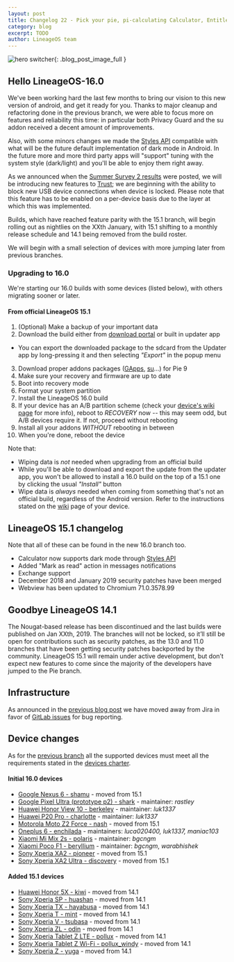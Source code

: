 ```yaml
---
layout: post
title: Changelog 22 - Pick your pie, pi-calculating Calculator, Entitled Email
category: blog
excerpt: TODO
author: LineageOS team
---
```


![hero switcher]({{site.baseurl}}/images/2019-01-30/hero.png){: .blog_post_image_full }

## Hello LineageOS-16.0

We've been working hard the last few months to bring our vision to this new version of android, and get it ready for you.
Thanks to major cleanup and refactoring done in the previous branch, we were
able to focus more on features and reliability this time: in particular both Privacy Guard
and the su addon received a decent amount of improvements.

Also, with some minors changes we made the [Styles API](https://wiki.lineageos.org/sdk/api/styles.html)
compatible with what will be the future default implementation of dark mode in Android. In the future
more and more third party apps will "support" tuning with the system style (dark/light) and you'll be able
to enjoy them right away.

As we announced when the [Summer Survey 2 results]({{site.baseurl}}/Summer-Survey-2-Results/) were posted, we will
be introducing new  features to [Trust]({{site.baseurl}}/Trust-me/); we are beginning with the ability to block new USB
device connections when device is locked. Please note that this feature has to be enabled on a per-device basis due to the
layer at which this was implemented.

Builds, which have reached feature parity with the 15.1 branch, will begin rolling out as nightlies on the XXth January,
with 15.1 shifting to a monthly release schedule and 14.1 being removed from the build roster.

We will begin with a small selection of devices with more jumping later from previous branches.

### Upgrading to 16.0

We're starting our 16.0 builds with some devices (listed below), with others migrating sooner or later.

#### From official LineageOS 15.1

 1. (Optional) Make a backup of your important data
 2. Download the build either from [download portal](https://download.lineageos.org) or built in updater app
   * You can export the downloaded package to the sdcard from the Updater app by long-pressing it and then selecting _"Export"_ in the popup menu
 3. Download proper addons packages ([GApps](https://wiki.lineageos.org/gapps.html), [su](https://download.lineageos.org/extras)...) for Pie 9
 4. Make sure your recovery and firmware are up to date
 5. Boot into recovery mode
 6. Format your system partition
 7. Install the LineageOS 16.0 build
 8. If your device has an A/B partition scheme (check your [device's wiki page](https://wiki.lineageos.org/devices/) for more info), reboot to _RECOVERY_ now -- this may seem odd, but A/B devices require it. If not, proceed without rebooting
 9. Install all your addons _WITHOUT_ rebooting in between
 10. When you're done, reboot the device

Note that:

 * Wiping data is _not_ needed when upgrading from an official build
 * While you'll be able to download and export the update from the updater app, you won't be allowed to install a 16.0 build on the top of a 15.1 one by clicking the usual _"Install"_ button
 * Wipe data is _always_ needed when coming from something that's not an official build, regardless of the Android version. Refer to the instructions stated on the [wiki](https://wiki.lineageos.org/devices) page of your device.

## LineageOS 15.1 changelog

Note that all of these can be found in the new 16.0 branch too.

* Calculator now supports dark mode through [Styles API](https://wiki.lineageos.org/sdk/api/styles.html)
* Added "Mark as read" action in messages notifications
* Exchange support
* December 2018 and January 2019 security patches have been merged
* Webview has been updated to Chromium 71.0.3578.99

## Goodbye LineageOS 14.1

The Nougat-based release has been discontinued and the last builds were published on Jan XXth, 2019.
The branches will not be locked, so it’ll still be open for contributions such as security patches,
as the 13.0 and 11.0 branches that have been getting security patches backported by the community.
LineageOS 15.1 will remain under active development, but don’t expect new features to come since the
majority of the developers have jumped to the Pie branch.

## Infrastructure

As announced in the [previous blog post]({{site.baseurl}}/Changelog-21/) we have moved away from Jira in favor of
[GitLab issues](https://gitlab.com/LineageOS/issues) for bug reporting.

## Device changes

As for the [previous branch]({{site.baseurl}}/Changelog-16/) all the supported devices must meet all the
requirements stated in the [devices charter](https://github.com/LineageOS/charter/blob/master/device-support-requirements.md).


#### Initial 16.0 devices

* [Google Nexus 6 - shamu](https://wiki.lineageos.org/devices/shamu) - moved from 15.1
* [Google Pixel Ultra (prototype p2) - shark](http://bit.ly/lineage4sharks) - maintainer: _rastley_
* [Huawei Honor View 10 - berkeley](https://wiki.lineageos.org/devices/berkeley) - maintainer: _luk1337_
* [Huawei P20 Pro - charlotte](https://wiki.lineageos.org/devices/charlotte) - maintainer: _luk1337_
* [Motorola Moto Z2 Force - nash](https://wiki.lineageos.org/devices/nash) - moved from 15.1
* [Oneplus 6 - enchilada](https://wiki.lineageos.org/devices/enchilada) - maintainers: _luca020400, luk1337, maniac103_
* [Xiaomi Mi Mix 2s - polaris](https://wiki.lineageos.org/devices/polaris) - maintainer: _bgcngm_
* [Xiaomi Poco F1 - beryllium](https://wiki.lineageos.org/devices/beryllium) - maintainer: _bgcngm_, _warabhishek_
* [Sony Xperia XA2 - pioneer](https://wiki.lineageos.org/devices/pioneer) - moved from 15.1
* [Sony Xperia XA2 Ultra - discovery](https://wiki.lineageos.org/devices/discovery) - moved from 15.1


#### Added 15.1 devices

* [Huawei Honor 5X - kiwi](https://wiki.lineageos.org/devices/kiwi) - moved from 14.1
* [Sony Xperia SP - huashan](https://wiki.lineageos.org/devices/huashan) - moved from 14.1
* [Sony Xperia TX - hayabusa](https://wiki.lineageos.org/devices/hayabusa) - moved from 14.1
* [Sony Xperia T - mint](https://wiki.lineageos.org/devices/mint) - moved from 14.1
* [Sony Xperia V - tsubasa](https://wiki.lineageos.org/devices/tsubasa) - moved from 14.1
* [Sony Xperia ZL - odin](https://wiki.lineageos.org/devices/odin) - moved from 14.1
* [Sony Xperia Tablet Z LTE - pollux](https://wiki.lineageos.org/devices/pollux) - moved from 14.1
* [Sony Xperia Tablet Z Wi-Fi - pollux_windy](https://wiki.lineageos.org/devices/pollux_windy) - moved from 14.1
* [Sony Xperia Z - yuga](https://wiki.lineageos.org/devices/yuga) - moved from 14.1
